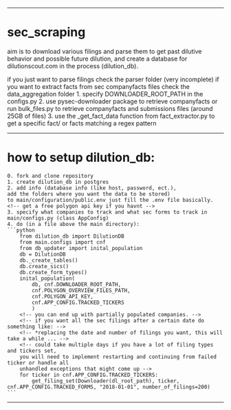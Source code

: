 ***

# sec_scraping
aim is to download various filings and parse them to get past dilutive behavior and possible future dilution,
and create a database for dilutionscout.com in the process (dilution_db).

if you just want to parse filings check the parser folder (very incomplete)
if you want to extract facts from sec companyfacts files check the data_aggregation folder
    1. specify DOWNLOADER_ROOT_PATH in the configs.py
    2. use pysec-downloader package to retrieve companyfacts or run bulk_files.py to retrieve
        companyfacts and submissions files (around 25GB of files)
    3. use the _get_fact_data function from fact_extractor.py to get a specific fact/
        or facts matching a regex pattern

---

# how to setup dilution_db:
    0. fork and clone repository
    1. create dilution_db in postgres
    2. add info (database info (like host, password, ect.), 
    add the folders where you want the data to be stored) 
    to main/configuration/public.env just fill the .env file basically.
    <!-- get a free polygon api key if you havnt -->
    3. specify what companies to track and what sec forms to track in main/configs.py (class AppConfig)
    4. do (in a file above the main directory):
    ```python
        from dilution_db import DilutionDB
        from main.configs import cnf
        from db_updater import inital_population
        db = DilutionDB
        db._create_tables()
        db.create_sics()
        db.create_form_types()
        inital_population(
            db, cnf.DOWNLOADER_ROOT_PATH,
            cnf.POLYGON_OVERVIEW_FILES_PATH,
            cnf.POLYGON_API_KEY,
            cnf.APP_CONFIG.TRACKED_TICKERS
            )
        <!-- you can end up with partially populated companies. -->
        <!-- if you want all the sec filings after a certain date do something like: -->
        <!-- *replacing the date and number of filings you want, this will take a while ... -->
        <!-- could take multiple days if you have a lot of filing types and tickers set,
        you will need to implement restarting and continuing from failed ticker or handle all
        unhandled exceptions that might come up -->
        for ticker in cnf.APP_CONFIG.TRACKED_TICKERS:
            get_filing_set(Downloader(dl_root_path), ticker, cnf.APP_CONFIG.TRACKED_FORMS, "2018-01-01", number_of_filings=200)
    ```

***


    




